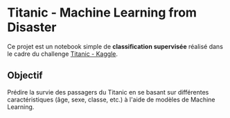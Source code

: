 # Titanic - Machine Learning from Disaster

Ce projet est un notebook simple de **classification supervisée** réalisé dans le cadre du challenge [Titanic - Kaggle](https://www.kaggle.com/competitions/titanic/overview).

## Objectif

Prédire la survie des passagers du Titanic en se basant sur différentes caractéristiques (âge, sexe, classe, etc.) à l'aide de modèles de Machine Learning.

